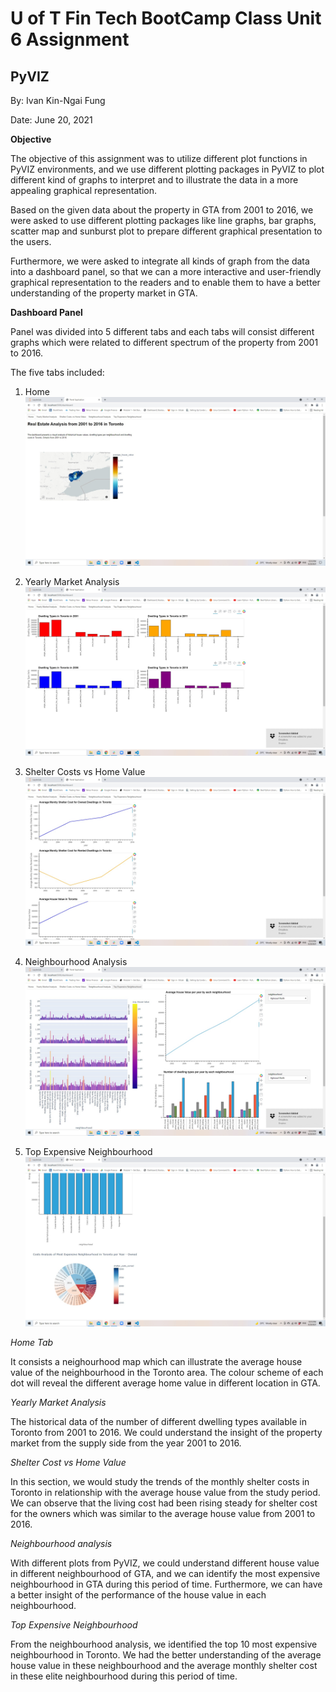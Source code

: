 # U of T Fin Tech BootCamp Class Unit 6 Assignment #

## PyVIZ

By: Ivan Kin-Ngai Fung

Date: June 20, 2021

**Objective**

The objective of this assignment was to utilize different plot functions in PyVIZ environments, and we use different plotting packages in PyVIZ to plot different kind of graphs to interpret and to illustrate the data in a more appealing graphical representation.

Based on the given data about the property in GTA from 2001 to 2016, we were asked to use different plotting packages like line graphs, bar graphs, scatter map and sunburst plot to prepare different graphical presentation to the users.  

Furthermore, we were asked to integrate all kinds of graph from the data into a dashboard panel, so that we can a more interactive and user-friendly graphical representation to the readers and to enable them to have a better understanding of the property market in GTA.


**Dashboard Panel**

Panel was divided into 5 different tabs and each tabs will consist different graphs which were related to different spectrum of the property from 2001 to 2016.  

The five tabs included:
1) Home
![picture](Picture1.jpg)

2) Yearly Market Analysis
![picture](Picture2.jpg)

3) Shelter Costs vs Home Value
![picture](Picture3.jpg)

4) Neighbourhood Analysis
![picture](Picture4.jpg)

5) Top Expensive Neighbourhood
![picture](Picture5.jpg)

*Home Tab*

It consists a neighourhood map which can illustrate the average house value of the neighbourhood in the Toronto area.  The colour scheme of each dot will reveal the different average home value in different location in GTA.


*Yearly Market Analysis*

The historical data of the number of different dwelling types available in Toronto from 2001 to 2016.   We could understand the insight of the property market from the supply side from the year 2001 to 2016.  

*Shelter Cost vs Home Value*

In this section, we would study the trends of the monthly shelter costs in Toronto in relationship with the average house value from the study period.  We can observe that the living cost had been rising steady for shelter cost for the owners which was similar to the average house value from 2001 to 2016.

*Neighbourhood analysis*

With different plots from PyVIZ, we could understand different house value in different neighbourhood of GTA, and we can identify the most expensive neighbourhood in GTA during this period of time.  Furthermore, we can have a better insight of the performance of the house value in each neighbourhood.

*Top Expensive Neighbourhood*

From the neighbourhood analysis, we identified the top 10 most expensive neighbourhood in Toronto.  We had the better understanding of the average house value in these neighbourhood and the average monthly shelter cost in these elite neighbourhood during this period of time.  

